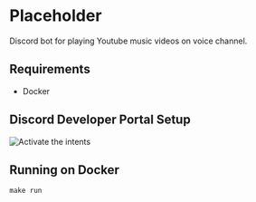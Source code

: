 # Placeholder

Discord bot for playing Youtube music videos on voice channel.

## Requirements

- Docker

## Discord Developer Portal Setup

![Activate the intents](https://discordpy.readthedocs.io/en/stable/_images/discord_privileged_intents.png)

## Running on Docker

``make run``